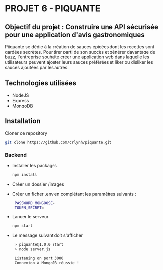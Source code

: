 # PROJET 6 - PIQUANTE

## Objectif du projet : Construire une API sécurisée pour une application d'avis gastronomiques

Piiquante se dédie à la création de sauces épicées dont les recettes sont gardées secrètes. Pour tirer parti de son succès et générer davantage de buzz, l'entreprise souhaite créer une application web dans laquelle les utilisateurs peuvent ajouter leurs sauces préférées et liker ou disliker les sauces ajoutées par les autres.


## Technologies utilisées 
 * NodeJS
 * Express
 * MongoDB
 
  
## Installation

Cloner ce repository 
   ```sh
   git clone https://github.com/crlynh/piquante.git
   ```
   
### Backend 
   
* Installer les packages
   ```sh
   npm install
   ```
* Créer un dossier /images 
* Créer un ficher .env en complétant les paramètres suivants :
   ```sh
    PASSWORD_MONGOOSE= 
    TOKEN_SECRET=
   ```

* Lancer le serveur
   ```sh
   npm start
   ```
   
* Le message suivant doit s'afficher 
   ```sh
    > piquante@1.0.0 start
    > node server.js

    Listening on port 3000
    Connexion à MongoDB réussie !
   ```
 

